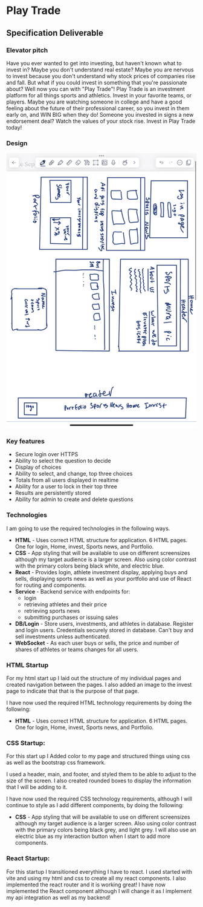 # Play Trade

## Specification Deliverable

### Elevator pitch

Have you ever wanted to get into investing, but haven't known what to invest in? Maybe you don't understand real estate? Maybe you are nervous to invest because you don't understand why stock prices of companies rise and fall. But what if you could invest in something that you're passionate about? Well now you can with "Play Trade"! Play Trade is an investment platform for all things sports and athletics. Invest in your favorite teams, or players. Maybe you are watching someone in college and have a good feeling about the future of their professional career, so you invest in them early on, and WIN BIG when they do! Someone you invested in signs a new endorsement deal? Watch the values of your stock rise. Invest in Play Trade today!

### Design

![Mock](Design.png)

### Key features

- Secure login over HTTPS
- Ability to select the question to decide
- Display of choices
- Ability to select, and change, top three choices
- Totals from all users displayed in realtime
- Ability for a user to lock in their top three
- Results are persistently stored
- Ability for admin to create and delete questions

### Technologies

I am going to use the required technologies in the following ways.

- **HTML** - Uses correct HTML structure for application. 6 HTML pages. One for login, Home, invest, Sports news, and Portfolio.
- **CSS** - App styling that will be available to use on different screensizes although my target audience is a larger screen. Also using color contrast with the primary colors being black white, and electric blue.
- **React** - Provides login, athlete investment display, applying buys and sells, displaying sports news as well as your portfolio and use of React for routing and components.
- **Service** - Backend service with endpoints for:
  - login
  - retrieving athletes and their price
  - retrieving sports news
  - submitting purchases or issuing sales
- **DB/Login** - Store users, investments, and athletes in database. Register and login users. Credentials securely stored in database. Can't buy and sell investments unless authenticated.
- **WebSocket** - As each user buys or sells, the price and number of shares of athletes or teams changes for all users.

### HTML Startup

For my html start up I laid out the structure of my individual pages and created navigation between the pages. I also added an image to the invest page to indicate that that is the purpose of that page.

I have now used the required HTML technology requirements by doing the following:
- **HTML** - Uses correct HTML structure for application. 6 HTML pages. One for login, Home, invest, Sports news, and Portfolio.

### CSS Startup:

For this start up I Added color to my page and structured things using css as well as the bootstrap css framework.

I used a header, main, and footer, and styled them to be able to adjust to the size of the screen. I also created rounded boxes to display the information that I will be adding to it.

I have now used the required CSS technology requirements, although I will continue to style as I add different components, by doing the following:
- **CSS** - App styling that will be available to use on different screensizes although my target audience is a larger screen. Also using color contrast with the primary colors being black grey, and light grey. I will also use an electric blue as my interaction button when I start to add more components.


### React Startup:

For this startup I transitioned everything I have to react. I used started with vite and using my html and css to create all my react components. I also implemented the react router and it is working great! I have now implemented the React component although I will change it as I implement my api integration as well as my backend!
